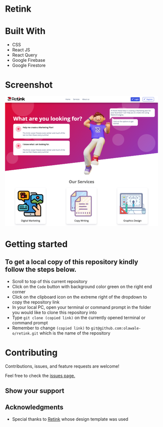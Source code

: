 # Retink

# Built With
- CSS
- React JS
- React Query
- Google Firebase
- Google Firestore

# Screenshot
![screenshot](https://github.com/olawale-o/retink/blob/main/screenshot.png?raw=true")


# Getting started
## To get a local copy of this repository kindly follow the steps below.
- Scroll to top of this current repository
- Click on the `Code` button with background color green on the right end corner
- Click on the clipboard icon on the extreme right of the dropdown to copy the repository link
- In your local PC, open your terminal or command prompt in the folder you would like to clone this repository into
- Type `git clone (copied link)` on the currently opened terminal or command prompt
- Remember to change `(copied link)` to `git@github.com:olawale-o/retink.git` which is the name of the repository

# Contributing
Contributions, issues, and feature requests are welcome!

Feel free to check the [issues page.](https://github.com/olawale-o/retink/issues)
## Show your support

## Acknowledgments
- Special thanks to [Retink](https://www.figma.com/file/U46xGgIp4JGnwCAeJm5Ydu/Retink-Interview?node-id=1%3A60) whose design template was used